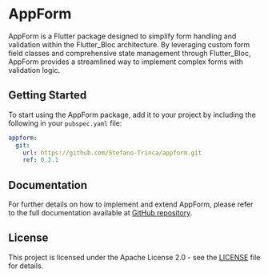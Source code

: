# AppForm

AppForm is a Flutter package designed to simplify form handling and validation within the Flutter_Bloc architecture. By leveraging custom form field classes and comprehensive state management through Flutter_Bloc, AppForm provides a streamlined way to implement complex forms with validation logic.

## Getting Started

To start using the AppForm package, add it to your project by including the following in your `pubspec.yaml` file:

```yaml
appform:
  git:
    url: https://github.com/Stefano-Trinca/appform.git
    ref: 0.2.1
```

## Documentation

For further details on how to implement and extend AppForm, please refer to the full documentation available at [GitHub repository](https://github.com/Stefano-Trinca/appform).

## License

This project is licensed under the Apache License 2.0 - see the [LICENSE](LICENSE) file for details.
